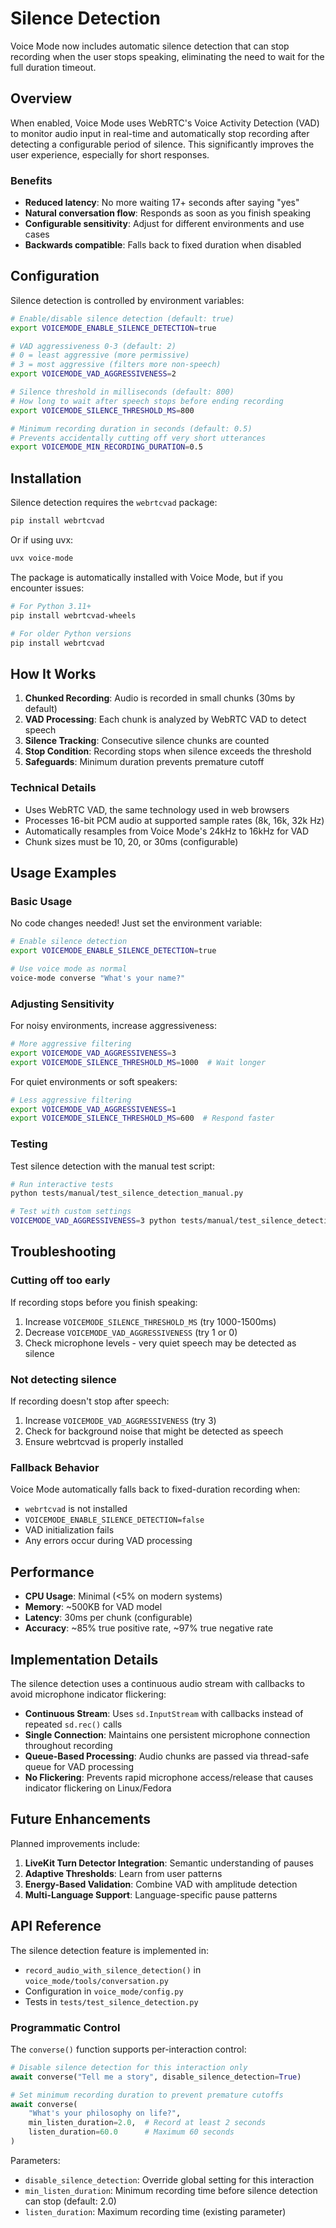 # Silence Detection

Voice Mode now includes automatic silence detection that can stop recording when the user stops speaking, eliminating the need to wait for the full duration timeout.

## Overview

When enabled, Voice Mode uses WebRTC's Voice Activity Detection (VAD) to monitor audio input in real-time and automatically stop recording after detecting a configurable period of silence. This significantly improves the user experience, especially for short responses.

### Benefits

- **Reduced latency**: No more waiting 17+ seconds after saying "yes" 
- **Natural conversation flow**: Responds as soon as you finish speaking
- **Configurable sensitivity**: Adjust for different environments and use cases
- **Backwards compatible**: Falls back to fixed duration when disabled

## Configuration

Silence detection is controlled by environment variables:

```bash
# Enable/disable silence detection (default: true)
export VOICEMODE_ENABLE_SILENCE_DETECTION=true

# VAD aggressiveness 0-3 (default: 2)
# 0 = least aggressive (more permissive)
# 3 = most aggressive (filters more non-speech)
export VOICEMODE_VAD_AGGRESSIVENESS=2

# Silence threshold in milliseconds (default: 800)
# How long to wait after speech stops before ending recording
export VOICEMODE_SILENCE_THRESHOLD_MS=800

# Minimum recording duration in seconds (default: 0.5)
# Prevents accidentally cutting off very short utterances
export VOICEMODE_MIN_RECORDING_DURATION=0.5
```

## Installation

Silence detection requires the `webrtcvad` package:

```bash
pip install webrtcvad
```

Or if using uvx:
```bash
uvx voice-mode
```

The package is automatically installed with Voice Mode, but if you encounter issues:

```bash
# For Python 3.11+
pip install webrtcvad-wheels

# For older Python versions
pip install webrtcvad
```

## How It Works

1. **Chunked Recording**: Audio is recorded in small chunks (30ms by default)
2. **VAD Processing**: Each chunk is analyzed by WebRTC VAD to detect speech
3. **Silence Tracking**: Consecutive silence chunks are counted
4. **Stop Condition**: Recording stops when silence exceeds the threshold
5. **Safeguards**: Minimum duration prevents premature cutoff

### Technical Details

- Uses WebRTC VAD, the same technology used in web browsers
- Processes 16-bit PCM audio at supported sample rates (8k, 16k, 32k Hz)
- Automatically resamples from Voice Mode's 24kHz to 16kHz for VAD
- Chunk sizes must be 10, 20, or 30ms (configurable)

## Usage Examples

### Basic Usage

No code changes needed! Just set the environment variable:

```bash
# Enable silence detection
export VOICEMODE_ENABLE_SILENCE_DETECTION=true

# Use voice mode as normal
voice-mode converse "What's your name?"
```

### Adjusting Sensitivity

For noisy environments, increase aggressiveness:

```bash
# More aggressive filtering
export VOICEMODE_VAD_AGGRESSIVENESS=3
export VOICEMODE_SILENCE_THRESHOLD_MS=1000  # Wait longer
```

For quiet environments or soft speakers:

```bash
# Less aggressive filtering  
export VOICEMODE_VAD_AGGRESSIVENESS=1
export VOICEMODE_SILENCE_THRESHOLD_MS=600  # Respond faster
```

### Testing

Test silence detection with the manual test script:

```bash
# Run interactive tests
python tests/manual/test_silence_detection_manual.py

# Test with custom settings
VOICEMODE_VAD_AGGRESSIVENESS=3 python tests/manual/test_silence_detection_manual.py
```

## Troubleshooting

### Cutting off too early

If recording stops before you finish speaking:

1. Increase `VOICEMODE_SILENCE_THRESHOLD_MS` (try 1000-1500ms)
2. Decrease `VOICEMODE_VAD_AGGRESSIVENESS` (try 1 or 0)
3. Check microphone levels - very quiet speech may be detected as silence

### Not detecting silence

If recording doesn't stop after speech:

1. Increase `VOICEMODE_VAD_AGGRESSIVENESS` (try 3)
2. Check for background noise that might be detected as speech
3. Ensure webrtcvad is properly installed

### Fallback Behavior

Voice Mode automatically falls back to fixed-duration recording when:

- `webrtcvad` is not installed
- `VOICEMODE_ENABLE_SILENCE_DETECTION=false` 
- VAD initialization fails
- Any errors occur during VAD processing

## Performance

- **CPU Usage**: Minimal (<5% on modern systems)
- **Memory**: ~500KB for VAD model
- **Latency**: 30ms per chunk (configurable)
- **Accuracy**: ~85% true positive rate, ~97% true negative rate

## Implementation Details

The silence detection uses a continuous audio stream with callbacks to avoid microphone indicator flickering:

- **Continuous Stream**: Uses `sd.InputStream` with callbacks instead of repeated `sd.rec()` calls
- **Single Connection**: Maintains one persistent microphone connection throughout recording
- **Queue-Based Processing**: Audio chunks are passed via thread-safe queue for VAD processing
- **No Flickering**: Prevents rapid microphone access/release that causes indicator flickering on Linux/Fedora

## Future Enhancements

Planned improvements include:

1. **LiveKit Turn Detector Integration**: Semantic understanding of pauses
2. **Adaptive Thresholds**: Learn from user patterns
3. **Energy-Based Validation**: Combine VAD with amplitude detection
4. **Multi-Language Support**: Language-specific pause patterns

## API Reference

The silence detection feature is implemented in:

- `record_audio_with_silence_detection()` in `voice_mode/tools/conversation.py`
- Configuration in `voice_mode/config.py`
- Tests in `tests/test_silence_detection.py`

### Programmatic Control

The `converse()` function supports per-interaction control:

```python
# Disable silence detection for this interaction only
await converse("Tell me a story", disable_silence_detection=True)

# Set minimum recording duration to prevent premature cutoffs
await converse(
    "What's your philosophy on life?", 
    min_listen_duration=2.0,  # Record at least 2 seconds
    listen_duration=60.0      # Maximum 60 seconds
)
```

Parameters:
- `disable_silence_detection`: Override global setting for this interaction
- `min_listen_duration`: Minimum recording time before silence detection can stop (default: 2.0)
- `listen_duration`: Maximum recording time (existing parameter)